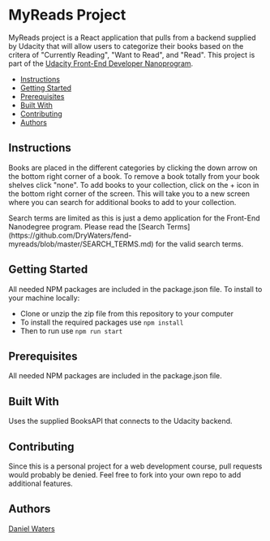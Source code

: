 # MyReads Project
MyReads project is a React application that pulls from a backend supplied by Udacity that will allow users to categorize their books based on the critera of "Currently Reading", "Want to Read", and "Read".  This project is part of the [Udacity Front-End Developer Nanoprogram](https://www.udacity.com/course/front-end-web-developer-nanodegree--nd001).  

* [Instructions](#instructions)
* [Getting Started](#getting-started)
* [Prerequisites](#prerequisites)
* [Built With](#built-with)
* [Contributing](#contributing)
* [Authors](#authors)

## Instructions
<p>Books are placed in the different categories by clicking the down arrow on the bottom right corner of a book.  To remove a book totally from your book shelves click "none".  To add books to your collection, click on the + icon in the bottom right corner of the screen.  This will take you to a new screen where you can search for additional books to add to your collection.</p>
<p>Search terms are limited as this is just a demo application for the Front-End Nanodegree program.  Please read the [Search Terms](https://github.com/DryWaters/fend-myreads/blob/master/SEARCH_TERMS.md) for the valid search terms.

## Getting Started
All needed NPM packages are included in the package.json file.  To install to your machine locally:

* Clone or unzip the zip file from this repository to your computer
* To install the required packages use ``` npm install ```
* Then to run use ```npm run start```

## Prerequisites
All needed NPM packages are included in the package.json file.

## Built With
Uses the supplied BooksAPI that connects to the Udacity backend.

## Contributing
Since this is a personal project for a web development course, pull requests would probably be denied.  Feel free to fork into your own repo to add additional features.

## Authors
[Daniel Waters](https://www.watersjournal.com)
